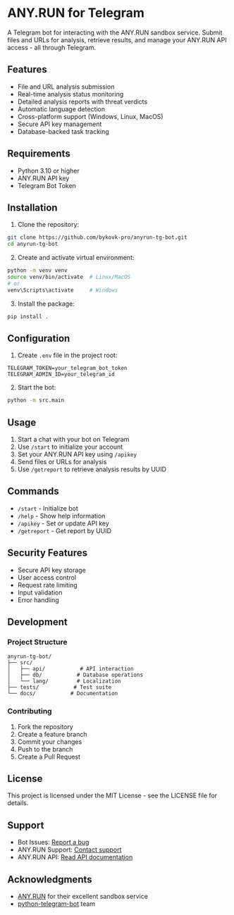 # ANY.RUN for Telegram

A Telegram bot for interacting with the ANY.RUN sandbox service. Submit files and URLs for analysis, retrieve results, and manage your ANY.RUN API access - all through Telegram.

## Features

- File and URL analysis submission
- Real-time analysis status monitoring
- Detailed analysis reports with threat verdicts
- Automatic language detection
- Cross-platform support (Windows, Linux, MacOS)
- Secure API key management
- Database-backed task tracking

## Requirements

- Python 3.10 or higher
- ANY.RUN API key
- Telegram Bot Token

## Installation

1. Clone the repository:
```bash
git clone https://github.com/bykovk-pro/anyrun-tg-bot.git
cd anyrun-tg-bot
```

2. Create and activate virtual environment:
```bash
python -m venv venv
source venv/bin/activate  # Linux/MacOS
# or
venv\Scripts\activate     # Windows
```

3. Install the package:
```bash
pip install .
```

## Configuration

1. Create `.env` file in the project root:
```env
TELEGRAM_TOKEN=your_telegram_bot_token
TELEGRAM_ADMIN_ID=your_telegram_id
```

2. Start the bot:
```bash
python -m src.main
```

## Usage

1. Start a chat with your bot on Telegram
2. Use `/start` to initialize your account
3. Set your ANY.RUN API key using `/apikey`
4. Send files or URLs for analysis
5. Use `/getreport` to retrieve analysis results by UUID

## Commands

- `/start` - Initialize bot
- `/help` - Show help information
- `/apikey` - Set or update API key
- `/getreport` - Get report by UUID

## Security Features

- Secure API key storage
- User access control
- Request rate limiting
- Input validation
- Error handling

## Development

### Project Structure
```
anyrun-tg-bot/
├── src/
│   ├── api/           # API interaction
│   ├── db/           # Database operations
│   └── lang/         # Localization
├── tests/           # Test suite
└── docs/           # Documentation
```

### Contributing

1. Fork the repository
2. Create a feature branch
3. Commit your changes
4. Push to the branch
5. Create a Pull Request

## License

This project is licensed under the MIT License - see the LICENSE file for details.

## Support

- Bot Issues: [Report a bug](https://github.com/bykovk-pro/anyrun-tg-bot/issues)
- ANY.RUN Support: [Contact support](https://app.any.run/contact-us)
- ANY.RUN API: [Read API documentation](https://any.run/api-documentation/)

## Acknowledgments

- [ANY.RUN](https://app.any.run) for their excellent sandbox service
- [python-telegram-bot](https://python-telegram-bot.org/) team
